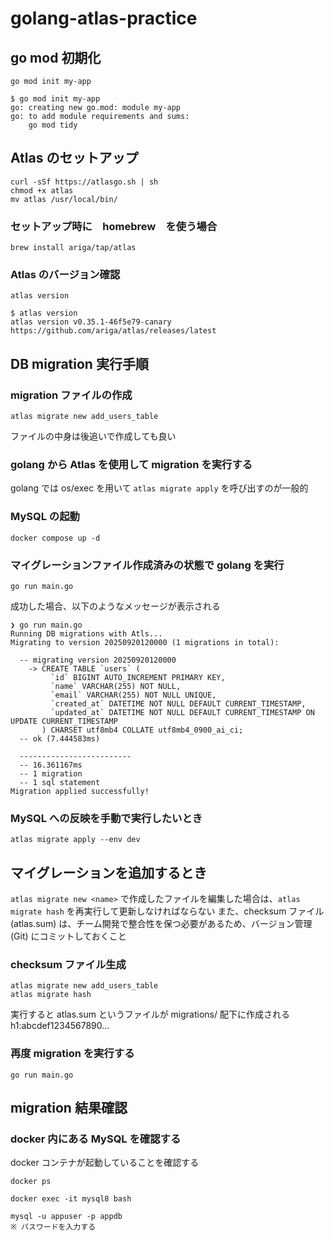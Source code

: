 # golang-atlas-practice

## go mod 初期化
```
go mod init my-app
```

```
$ go mod init my-app
go: creating new go.mod: module my-app
go: to add module requirements and sums:
	go mod tidy
```

## Atlas のセットアップ
```
curl -sSf https://atlasgo.sh | sh
chmod +x atlas
mv atlas /usr/local/bin/
```

### セットアップ時に　homebrew　を使う場合
```
brew install ariga/tap/atlas
```

### Atlas のバージョン確認
```
atlas version
```

```
$ atlas version
atlas version v0.35.1-46f5e79-canary
https://github.com/ariga/atlas/releases/latest
```

## DB migration 実行手順

### migration ファイルの作成
```
atlas migrate new add_users_table
```
ファイルの中身は後追いで作成しても良い

### golang から Atlas を使用して migration を実行する
golang では os/exec を用いて `atlas migrate apply` を呼び出すのが一般的

### MySQL の起動
```
docker compose up -d
```

### マイグレーションファイル作成済みの状態で golang を実行
```
go run main.go
```

成功した場合、以下のようなメッセージが表示される
```
❯ go run main.go
Running DB migrations with Atls...
Migrating to version 20250920120000 (1 migrations in total):

  -- migrating version 20250920120000
    -> CREATE TABLE `users` (
         `id` BIGINT AUTO_INCREMENT PRIMARY KEY,
         `name` VARCHAR(255) NOT NULL,
         `email` VARCHAR(255) NOT NULL UNIQUE,
         `created_at` DATETIME NOT NULL DEFAULT CURRENT_TIMESTAMP,
         `updated_at` DATETIME NOT NULL DEFAULT CURRENT_TIMESTAMP ON UPDATE CURRENT_TIMESTAMP
       ) CHARSET utf8mb4 COLLATE utf8mb4_0900_ai_ci;
  -- ok (7.444583ms)

  -------------------------
  -- 16.361167ms
  -- 1 migration
  -- 1 sql statement
Migration applied successfully!
```

### MySQL への反映を手動で実行したいとき
```
atlas migrate apply --env dev
```

## マイグレーションを追加するとき
`atlas migrate new <name>` で作成したファイルを編集した場合は、`atlas migrate hash` を再実行して更新しなければならない
また、checksum ファイル(atlas.sum) は、チーム開発で整合性を保つ必要があるため、バージョン管理(Git) にコミットしておくこと

### checksum ファイル生成
```
atlas migrate new add_users_table
atlas migrate hash
```

実行すると atlas.sum というファイルが migrations/ 配下に作成される<br>
h1:abcdef1234567890...

### 再度 migration を実行する　
```
go run main.go
```

## migration 結果確認

### docker 内にある MySQL を確認する
docker コンテナが起動していることを確認する
```
docker ps
```

```
docker exec -it mysql8 bash
```

```
mysql -u appuser -p appdb
※ パスワードを入力する
```
